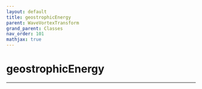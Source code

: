 ```yaml
---
layout: default
title: geostrophicEnergy
parent: WaveVortexTransform
grand_parent: Classes
nav_order: 101
mathjax: true
---
```


#  geostrophicEnergy




---

